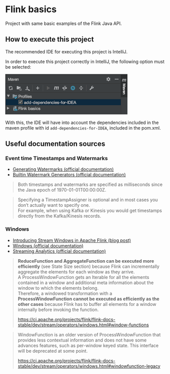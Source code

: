 # Flink basics

Project with same basic examples of the Flink Java API.

## How to execute this project
The recommended IDE for executing this project is IntelliJ.

In order to execute this project correctly in IntelliJ, the following option must be selected:

![add-dependencies-for-IDEA](docs/add-dependencies-for-IDEA.png)

With this, the IDE will have into account the dependencies included in the maven profile with id `add-dependencies-for-IDEA`,
included in the pom.xml.

## Useful documentation sources
### Event time Timestamps and Watermarks
* [Generating Watermarks (official documentation)](https://ci.apache.org/projects/flink/flink-docs-stable/dev/event_timestamps_watermarks.html)
* [Builtin Watermark Generators (official documentation)](https://ci.apache.org/projects/flink/flink-docs-stable/dev/event_timestamp_extractors.html)

> Both timestamps and watermarks are specified as milliseconds since the Java epoch of 1970-01-01T00:00:00Z.

> Specifying a TimestampAssigner is optional and in most cases you don’t actually want to specify one.  
> For example, when using Kafka or Kinesis you would get timestamps directly from the Kafka/Kinesis records.

### Windows
* [Introducing Stream Windows in Apache Flink (blog post)](https://flink.apache.org/news/2015/12/04/Introducing-windows.html)
* [Windows (official documentation)](https://ci.apache.org/projects/flink/flink-docs-stable/dev/stream/operators/windows.html)
* [Streaming Analytics (official documentation)](https://ci.apache.org/projects/flink/flink-docs-stable/learn-flink/streaming_analytics.html)

> __ReduceFunction and AggregateFunction can be executed more efficiently__ (see State Size section)
> because Flink can incrementally aggregate the elements for each window as they arrive.  
> A ProcessWindowFunction gets an Iterable for all the elements contained in a window 
> and additional meta information about the window to which the elements belong.  
> Therefore, a windowed transformation with a __ProcessWindowFunction cannot be executed as efficiently
> as the other cases__ because Flink has to buffer all elements for a window internally before invoking the function.
> 
> https://ci.apache.org/projects/flink/flink-docs-stable/dev/stream/operators/windows.html#window-functions

> WindowFunction is an older version of ProcessWindowFunction that provides less contextual information and
> does not have some advances features, such as per-window keyed state. This interface will be deprecated at some point.
>
> https://ci.apache.org/projects/flink/flink-docs-stable/dev/stream/operators/windows.html#windowfunction-legacy